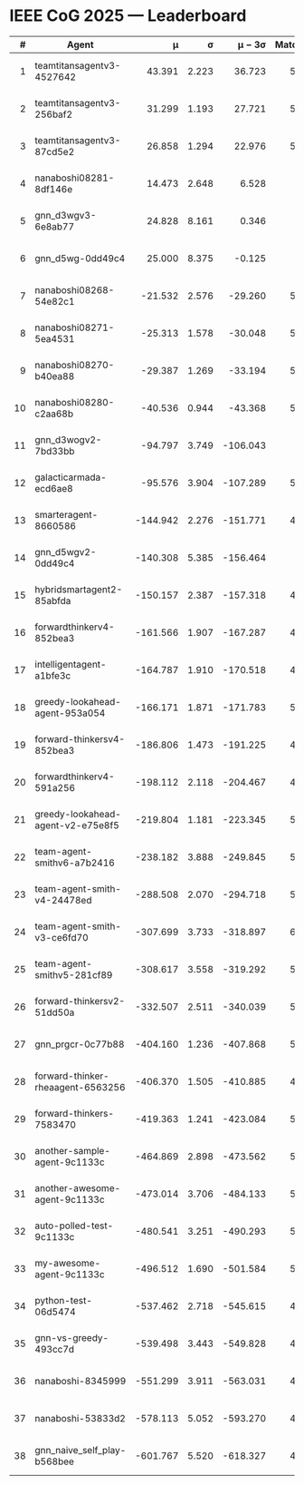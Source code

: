 # IEEE CoG 2025 — Leaderboard

| # | Agent | μ | σ | μ − 3σ | Matches | Updated |
|---:|---|---:|---:|---:|---:|---|
| 1 | teamtitansagentv3-4527642 | 43.391 | 2.223 | 36.723 | 5776 | 2025-08-30 02:01 |
| 2 | teamtitansagentv3-256baf2 | 31.299 | 1.193 | 27.721 | 5796 | 2025-08-30 02:01 |
| 3 | teamtitansagentv3-87cd5e2 | 26.858 | 1.294 | 22.976 | 5120 | 2025-08-30 02:01 |
| 4 | nanaboshi08281-8df146e | 14.473 | 2.648 | 6.528 | 206 | 2025-08-30 02:01 |
| 5 | gnn_d3wgv3-6e8ab77 | 24.828 | 8.161 | 0.346 | 118 | 2025-08-30 02:01 |
| 6 | gnn_d5wg-0dd49c4 | 25.000 | 8.375 | -0.125 | 100 | 2025-08-30 02:01 |
| 7 | nanaboshi08268-54e82c1 | -21.532 | 2.576 | -29.260 | 5360 | 2025-08-30 02:01 |
| 8 | nanaboshi08271-5ea4531 | -25.313 | 1.578 | -30.048 | 5718 | 2025-08-30 02:01 |
| 9 | nanaboshi08270-b40ea88 | -29.387 | 1.269 | -33.194 | 5540 | 2025-08-30 02:01 |
| 10 | nanaboshi08280-c2aa68b | -40.536 | 0.944 | -43.368 | 5218 | 2025-08-30 02:01 |
| 11 | gnn_d3wogv2-7bd33bb | -94.797 | 3.749 | -106.043 | 224 | 2025-08-30 02:01 |
| 12 | galacticarmada-ecd6ae8 | -95.576 | 3.904 | -107.289 | 5300 | 2025-08-30 02:01 |
| 13 | smarteragent-8660586 | -144.942 | 2.276 | -151.771 | 4271 | 2025-08-30 02:01 |
| 14 | gnn_d5wgv2-0dd49c4 | -140.308 | 5.385 | -156.464 | 180 | 2025-08-30 02:01 |
| 15 | hybridsmartagent2-85abfda | -150.157 | 2.387 | -157.318 | 4766 | 2025-08-30 02:01 |
| 16 | forwardthinkerv4-852bea3 | -161.566 | 1.907 | -167.287 | 4464 | 2025-08-30 02:01 |
| 17 | intelligentagent-a1bfe3c | -164.787 | 1.910 | -170.518 | 4853 | 2025-08-30 02:01 |
| 18 | greedy-lookahead-agent-953a054 | -166.171 | 1.871 | -171.783 | 5154 | 2025-08-30 02:01 |
| 19 | forward-thinkersv4-852bea3 | -186.806 | 1.473 | -191.225 | 4455 | 2025-08-30 02:01 |
| 20 | forwardthinkerv4-591a256 | -198.112 | 2.118 | -204.467 | 4797 | 2025-08-30 02:01 |
| 21 | greedy-lookahead-agent-v2-e75e8f5 | -219.804 | 1.181 | -223.345 | 5386 | 2025-08-30 02:01 |
| 22 | team-agent-smithv6-a7b2416 | -238.182 | 3.888 | -249.845 | 5760 | 2025-08-30 02:01 |
| 23 | team-agent-smith-v4-24478ed | -288.508 | 2.070 | -294.718 | 5078 | 2025-08-30 02:01 |
| 24 | team-agent-smith-v3-ce6fd70 | -307.699 | 3.733 | -318.897 | 6238 | 2025-08-30 02:01 |
| 25 | team-agent-smithv5-281cf89 | -308.617 | 3.558 | -319.292 | 5660 | 2025-08-30 02:01 |
| 26 | forward-thinkersv2-51dd50a | -332.507 | 2.511 | -340.039 | 5088 | 2025-08-30 02:01 |
| 27 | gnn_prgcr-0c77b88 | -404.160 | 1.236 | -407.868 | 5130 | 2025-08-30 02:01 |
| 28 | forward-thinker-rheaagent-6563256 | -406.370 | 1.505 | -410.885 | 4688 | 2025-08-30 02:01 |
| 29 | forward-thinkers-7583470 | -419.363 | 1.241 | -423.084 | 5720 | 2025-08-30 02:01 |
| 30 | another-sample-agent-9c1133c | -464.869 | 2.898 | -473.562 | 5700 | 2025-08-30 02:01 |
| 31 | another-awesome-agent-9c1133c | -473.014 | 3.706 | -484.133 | 5240 | 2025-08-30 02:01 |
| 32 | auto-polled-test-9c1133c | -480.541 | 3.251 | -490.293 | 5340 | 2025-08-30 02:01 |
| 33 | my-awesome-agent-9c1133c | -496.512 | 1.690 | -501.584 | 5740 | 2025-08-30 02:01 |
| 34 | python-test-06d5474 | -537.462 | 2.718 | -545.615 | 4660 | 2025-08-30 02:01 |
| 35 | gnn-vs-greedy-493cc7d | -539.498 | 3.443 | -549.828 | 4280 | 2025-08-30 02:01 |
| 36 | nanaboshi-8345999 | -551.299 | 3.911 | -563.031 | 4790 | 2025-08-30 02:01 |
| 37 | nanaboshi-53833d2 | -578.113 | 5.052 | -593.270 | 4160 | 2025-08-30 02:01 |
| 38 | gnn_naive_self_play-b568bee | -601.767 | 5.520 | -618.327 | 4620 | 2025-08-30 02:01 |
